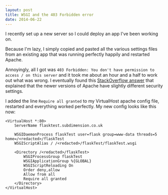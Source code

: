 ```yaml
---
layout: post
title: WSGI and the 403 Forbidden error
date: 2014-06-22
---
```

I recently set up a new server so I could deploy an app I've been working on.

Because I'm lazy, I simply copied and pasted all the various settings files from an existing app that was running perfectly happily and restarted Apache.

Annoyingly, all I got was `403 Forbidden: You don't have permission to access / on this server` and it took me about an hour and a half to work out what was wrong. I eventually found this [StackOverflow answer](http://stackoverflow.com/questions/17766595/apache-django-mod-wsgi-403-forbidden-error) that explained that the newer versions of Apache have slightly different security settings.

I added the line `Require all granted` to my VirtualHost apache config file, restarted and everything worked perfectly. My new config looks like this now:

    <VirtualHost *:80>
        ServerName flasktest.subdimension.co.uk
    
        WSGIDaemonProcess flaskTest user=flask group=www-data threads=5 home=/<redacted>/flaskTest
        WSGIScriptAlias / /<redacted>/flaskTest/flaskTest.wsgi
    
        <Directory /<redacted>/flaskTest>
            WSGIProcessGroup flaskTest
            WSGIApplicationGroup %{GLOBAL}
            WSGIScriptReloading On
            Order deny,allow
            Allow from all
            Require all granted
        </Directory>
    </VirtualHost>
